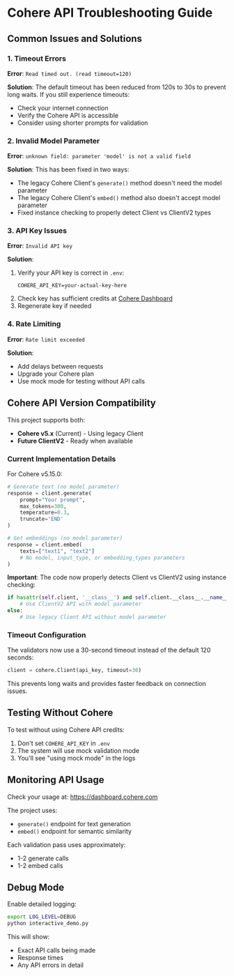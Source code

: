 # Cohere API Troubleshooting Guide

## Common Issues and Solutions

### 1. Timeout Errors
**Error**: `Read timed out. (read timeout=120)`

**Solution**: The default timeout has been reduced from 120s to 30s to prevent long waits. If you still experience timeouts:
- Check your internet connection
- Verify the Cohere API is accessible
- Consider using shorter prompts for validation

### 2. Invalid Model Parameter
**Error**: `unknown field: parameter 'model' is not a valid field`

**Solution**: This has been fixed in two ways:
- The legacy Cohere Client's `generate()` method doesn't need the model parameter
- The legacy Cohere Client's `embed()` method also doesn't accept model parameter
- Fixed instance checking to properly detect Client vs ClientV2 types

### 3. API Key Issues
**Error**: `Invalid API key`

**Solution**:
1. Verify your API key is correct in `.env`:
   ```
   COHERE_API_KEY=your-actual-key-here
   ```
2. Check key has sufficient credits at [Cohere Dashboard](https://dashboard.cohere.com)
3. Regenerate key if needed

### 4. Rate Limiting
**Error**: `Rate limit exceeded`

**Solution**:
- Add delays between requests
- Upgrade your Cohere plan
- Use mock mode for testing without API calls

## Cohere API Version Compatibility

This project supports both:
- **Cohere v5.x** (Current) - Using legacy Client
- **Future ClientV2** - Ready when available

### Current Implementation Details

For Cohere v5.15.0:
```python
# Generate text (no model parameter)
response = client.generate(
    prompt="Your prompt",
    max_tokens=300,
    temperature=0.3,
    truncate='END'
)

# Get embeddings (no model parameter) 
response = client.embed(
    texts=["text1", "text2"]
    # No model, input_type, or embedding_types parameters
)
```

**Important**: The code now properly detects Client vs ClientV2 using instance checking:
```python
if hasattr(self.client, '__class__') and self.client.__class__.__name__ == 'ClientV2':
    # Use ClientV2 API with model parameter
else:
    # Use legacy Client API without model parameter
```

### Timeout Configuration

The validators now use a 30-second timeout instead of the default 120 seconds:
```python
client = cohere.Client(api_key, timeout=30)
```

This prevents long waits and provides faster feedback on connection issues.

## Testing Without Cohere

To test without using Cohere API credits:
1. Don't set `COHERE_API_KEY` in `.env`
2. The system will use mock validation mode
3. You'll see "using mock mode" in the logs

## Monitoring API Usage

Check your usage at: https://dashboard.cohere.com

The project uses:
- `generate()` endpoint for text generation
- `embed()` endpoint for semantic similarity

Each validation pass uses approximately:
- 1-2 generate calls
- 1-2 embed calls

## Debug Mode

Enable detailed logging:
```bash
export LOG_LEVEL=DEBUG
python interactive_demo.py
```

This will show:
- Exact API calls being made
- Response times
- Any API errors in detail